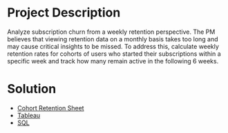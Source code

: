 # Project Description
Analyze subscription churn from a weekly retention perspective. The PM believes that viewing retention data on a monthly basis takes too long and may cause critical insights to be missed. To address this, calculate weekly retention rates for cohorts of users who started their subscriptions within a specific week and track how many remain active in the following 6 weeks. 

# Solution
- [Cohort Retention Sheet](https://docs.google.com/spreadsheets/d/1A3AJASqYK7V-oQzrL_QzLTyeLRGjFD7o_B1VpPcmYRA/edit?usp=sharing)
- [Tableau](https://public.tableau.com/app/profile/suja.manandhar/viz/CohortRetention_17255595469000/Sheet5?publish=yes)
- [SQL](https://github.com/m-suja/Turing-Repository/blob/main/07%20Cohort%20and%20Retentions/Cohort%20Retention%20SQL)
